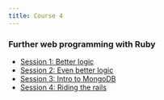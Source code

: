 ```yaml
---
title: Course 4 
---
```


### Further web programming with Ruby

* [Session 1: Better logic](/c4s1/)
* [Session 2: Even better logic](/c4s2/)
* [Session 3: Intro to MongoDB](/c4s3/)
* [Session 4: Riding the rails](/c4s4/)

